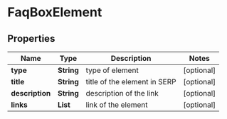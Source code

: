 # FaqBoxElement


## Properties

| Name | Type | Description | Notes |
|------------ | ------------- | ------------- | -------------|
**type** | **String** | type of element |[optional]|
**title** | **String** | title of the element in SERP |[optional]|
**description** | **String** | description of the link |[optional]|
**links** | **List<LinkElement>** | link of the element |[optional]|